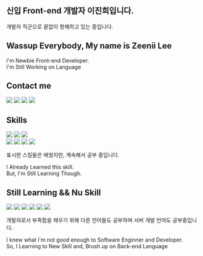 ## 신입 Front-end 개발자 이진희입니다.


개발자 직군으로 끝없이 항해하고 있는 중입니다.   



## Wassup Everybody, My name is Zeenii Lee
I'm Newbie Front-end Developer.    
I'm Still Working on Language

## Contact me 

<div> 

  <span> 
    <a href="zniilee@gmail.com" target="_blank"><img src="https://img.shields.io/badge/zniilee@gmail.com-EA4335?style=for-the-badge&logo=Gmail&logoColor=FFFFFF"/></a> 
  </span>
  
  <span>
    <a href="https://velog.io/@zniilee" target="_blank"><img src="https://img.shields.io/badge/@zniilee-20C997?style=for-the-badge&logo=velog&logoColor=FFFFFF"/></a>
  </span>
  
  <span>   
  <a href="https://www.linkedin.com/in/zeeniilee/?locale=en_US" target="_blank"><img src="https://img.shields.io/badge/Zeenii Lee-0A66C2?style=for-the-badge&logo=linkedin&logoColor=FFFFFF"/></a>
  </span>
  
  
  <span>
  <a href="https://www.instagram.com/zeeniilee/?hl=ko" target="_blank"><img src="https://img.shields.io/badge/@zeeniilee-E4405F?style=for-the-badge&logo=instagram&logoColor=FFFFFF"/></a>
    
  </span>
</div>


## Skills

<div class='skill_container'>

  <div class='skill_basics'>
    <span>
      <img src="https://img.shields.io/badge/JavaScript-F7DF1E?style=for-the-badge&logo=javascript&logoColor=000000"/>
    </span>
    <span>
      <img src="https://img.shields.io/badge/HTML5-E34F26?style=for-the-badge&logo=html5&logoColor=ffffff"/>
    </span>  
    <span>
        <img src="https://img.shields.io/badge/CSS3-1572B6?style=for-the-badge&logo=css3&logoColor=ffffff"/>
    </span>
  </div>
  
  <div class='skill_learned_01'>
    <span>
    <img src="https://img.shields.io/badge/React-61DAFB?style=for-the-badge&logo=react&logoColor=ffffff"/>
    </span>
    <span>
    <img src="https://img.shields.io/badge/Styled_Components-DB7093?style=for-the-badge&logo=styled-components&logoColor=000000"/>
    </span>
    <span>
     <img src="https://img.shields.io/badge/Redux-764ABC?style=for-the-badge&logo=redux&logoColor=ffffff"/>
    </span>
       <span>
     <img src="https://img.shields.io/badge/Greensock-88CE02?style=for-the-badge&logo=greensock&logoColor=000000"/>
    </span>
  </div>
</div>

표시한 스킬들은 배웠지만, 계속해서 공부 중입니다. 

I Already Learned this skill.  
But, I'm Still Learning Though.

## Still Learning && Nu Skill

<div class='learning_skill_01'>
  <span>
  <img src="https://img.shields.io/badge/TypeScript-3178C6?style=for-the-badge&logo=typescript&logoColor=ffffff"/>
  </span>
  
  <span>
    <img src="https://img.shields.io/badge/SASS-CC6699?style=for-the-badge&logo=sass&logoColor=ffffff"/>
  </span>
  
  <span>
    <img src="https://img.shields.io/badge/Node.js-339933?style=for-the-badge&logo=sass&logoColor=ffffff"/>
  </span>
    
  <span>
    <img src="https://img.shields.io/badge/Express-000000?style=for-the-badge&logo=express&logoColor=ffffff"/>
  </span>
  
  <span>
    <img src="https://img.shields.io/badge/Java-007396?style=for-the-badge&logo=java&logoColor=ffffff"/>
  </span>
  
  <span>
    <img src="https://img.shields.io/badge/Flutter-02569B?style=for-the-badge&logo=flutter&logoColor=ffffff"/>
  </span>
 
</div>

개발자로서 부족함을 채우기 위해 다른 언어들도 공부하며 서버 개발 언어도 공부중입니다. 

I knew what i'm not good enough to Software Enginner and Developer.  
So, I Learning to New Skill and, Brush up on Back-end Language



<!--
for-the-badge&logo=appveyor
<a href="버튼을 눌렀을 때 이동할 링크" target="_blank"><img src="https://img.shields.io/badge/뱃지레이블-배경색?style=뱃지모양&logo=로고&logoColor=로고색상"/></a>
<img height="32" width="32" src="https://unpkg.com/simple-icons@v6/icons/[ICON SLUG].svg" />

<img src="https://img.shields.io/badge/이름-색상코드?style=flat-square&logo=로고명&logoColor=로고색"/>


-->





<!--
**JinHeeZeeniiLee/JinHeeZeeniiLee** is a ✨ _special_ ✨ repository because its `README.md` (this file) appears on your GitHub profile.

Here are some ideas to get you started:

- 🔭 I’m currently working on ...
- 🌱 I’m currently learning ...
- 👯 I’m looking to collaborate on ...
- 🤔 I’m looking for help with ...
- 💬 Ask me about ...
- 📫 How to reach me: ...
- 😄 Pronouns: ...
- ⚡ Fun fact: ...
-->
